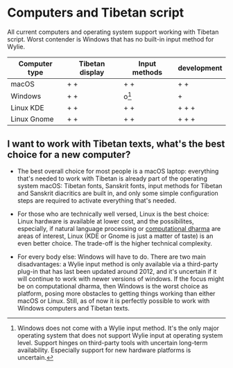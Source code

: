 # Computers and Tibetan script

All current computers and operating system support working with Tibetan script. Worst contender is Windows that has no built-in input method for Wylie.

| Computer type | Tibetan display  | Input methods  | development |
| ------------- | ---------------- | -------------- | ----------- |
| macOS         |    + +           |   + +          |   + +       |
| Windows       |    + +           |   o[^1]        |   +         |
| Linux KDE     |    + +           |   + +          |   + + +     |
| Linux Gnome   |    + +           |   + +          |   + + +     |

[^1]: Windows does not come with a Wylie input method. It's the only major operating system that does not support Wylie input at operating system level. Support hinges on third-party tools with uncertain long-term availability. Especially support for new hardware platforms is uncertain.

## I want to work with Tibetan texts, what's the best choice for a new computer?

* The best overall choice for most people is a macOS laptop: everything that's needed to work with Tibetan is already part of the operating system macOS: Tibetan fonts, Sanskrit fonts, input methods for Tibetan and Sanskrit diacritics are built in, and only some simple configuration steps are required to activate everything that's needed.

* For those who are technically well versed, Linux is the best choice: Linux hardware is available at lower cost, and the possibilites, especially, if natural language processing or [computational dharma](docs/computational_dharma.md) are areas of interest, Linux (KDE or Gnome is just a matter of taste) is an even better choice. The trade-off is the higher technical complexity.

* For every body else: Windows will have to do. There are two main disadvantages: a Wylie input method is only available via a third-party plug-in that has last been updated around 2012, and it's uncertain if it will continue to work with newer versions of windows. If the focus might be on computational dharma, then Windows is the worst choice as platform, posing more obstacles to getting things working than either macOS or Linux. Still, as of now it is perfectly possible to work with Windows computers and Tibetan texts.

